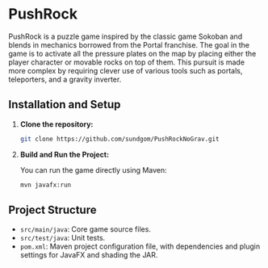 
# PushRock

PushRock is a puzzle game inspired by the classic game Sokoban and blends in mechanics borrowed from the Portal franchise. The goal in the game is to activate all the pressure plates on the map by placing either the player character or movable rocks on top of them. This pursuit is made more complex by requiring clever use of various tools such as portals, teleporters, and a gravity inverter.

## Installation and Setup

1. **Clone the repository:**

   ```bash
   git clone https://github.com/sundgom/PushRockNoGrav.git
   ```

2. **Build and Run the Project:**

   You can run the game directly using Maven:

   ```bash
   mvn javafx:run
   ```

## Project Structure

- `src/main/java`: Core game source files.
- `src/test/java`: Unit tests.
- `pom.xml`: Maven project configuration file, with dependencies and plugin settings for JavaFX and shading the JAR.

